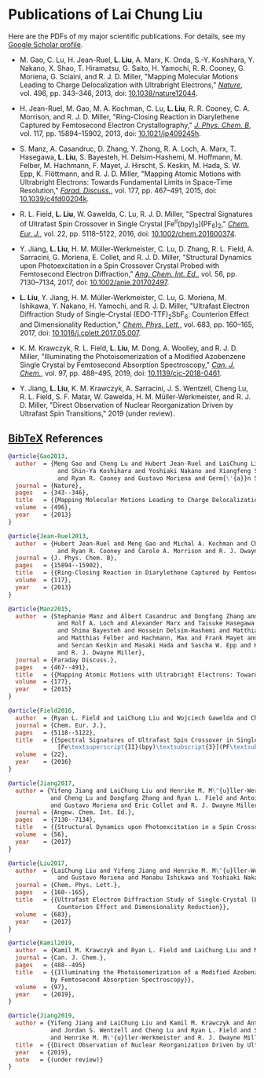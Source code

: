 # Publications of Lai Chung Liu

Here are the PDFs of my major scientific publications. For details, see my [Google Scholar profile](https://scholar.google.ca/citations?user=zbmE0IIAAAAJ).

* M. Gao, C. Lu, H. Jean-Ruel, **L. Liu**, A. Marx, K. Onda, S.-Y. Koshihara, Y. Nakano, X. Shao, T. Hiramatsu, G. Saito, H. Yamochi, R. R. Cooney, G. Moriena, G. Sciaini, and R. J. D. Miller, "Mapping Molecular Motions Leading to Charge Delocalization with Ultrabright Electrons," [*Nature*](https://www.nature.com), vol. 496, pp. 343–346, 2013, doi: [10.1038/nature12044](https://doi.org/10.1038/nature12044).

* H. Jean-Ruel, M. Gao, M. A. Kochman, C. Lu, **L. Liu**, R. R. Cooney, C. A. Morrison, and R. J. D. Miller, "Ring-Closing Reaction in Diarylethene Captured by Femtosecond Electron Crystallography," [*J. Phys. Chem. B*](https://pubs.acs.org/journal/jpcbfk), vol. 117, pp. 15894–15902, 2013, doi: [10.1021/jp409245h](https://doi.org/10.1021/jp409245h).

* S. Manz, A. Casandruc, D. Zhang, Y. Zhong, R. A. Loch, A. Marx, T. Hasegawa, **L. Liu**, S. Bayesteh, H. Delsim-Hashemi, M. Hoffmann, M. Felber, M. Hachmann, F. Mayet, J. Hirscht, S. Keskin, M. Hada, S. W. Epp, K. Flöttmann, and R. J. D. Miller, "Mapping Atomic Motions with Ultrabright Electrons: Towards Fundamental Limits in Space-Time Resolution," [*Farad. Discuss.*](https://pubs.rsc.org/en/journals/journalissues/fd), vol. 177, pp. 467–491, 2015, doi: [10.1039/c4fd00204k](https://doi.org/10.1039/c4fd00204k).

* R. L. Field, **L. Liu**, W. Gawelda, C. Lu, R. J. D. Miller, "Spectral Signatures of Ultrafast Spin Crossover in Single Crystal \[Fe<sup>II</sup>(bpy)<sub>3</sub>\](PF<sub>6</sub>)<sub>2</sub>," [*Chem. Eur. J.*](https://onlinelibrary.wiley.com/journal/15213765), vol. 22, pp. 5118–5122, 2016, doi: [10.1002/chem.201600374](https://doi.org/10.1002/chem.201600374).

* Y. Jiang, **L. Liu**, H. M. Müller-Werkmeister, C. Lu, D. Zhang, R. L. Field, A. Sarracini, G. Moriena, E. Collet, and R. J. D. Miller, "Structural Dynamics upon Photoexcitation in a Spin Crossover Crystal Probed with Femtosecond Electron Diffraction," [*Ang. Chem. Int. Ed.*](https://onlinelibrary.wiley.com/journal/15213773), vol. 56, pp. 7130–7134, 2017, doi: [10.1002/anie.201702497](https://doi.org/10.1002/anie.201702497).

* **L. Liu**, Y. Jiang, H. M. Müller-Werkmeister, C. Lu, G. Moriena, M. Ishikawa, Y. Nakano, H. Yamochi, and R. J. D. Miller, "Ultrafast Electron Diffraction Study of Single-Crystal (EDO-TTF)<sub>2</sub>SbF<sub>6</sub>: Counterion Effect and Dimensionality Reduction," [*Chem. Phys. Lett.*](https://www.sciencedirect.com/journal/chemical-physics-letters), vol. 683, pp. 160–165, 2017, doi: [10.1016/j.cplett.2017.05.007](https://doi.org/10.1016/j.cplett.2017.05.007).

* K. M. Krawczyk, R. L. Field, **L. Liu**, M. Dong, A. Woolley, and R. J. D. Miller, "Illuminating the Photoisomerization of a Modified Azobenzene Single Crystal by Femtosecond Absorption Spectroscopy," [*Can. J. Chem.*](https://www.nrcresearchpress.com/journal/cjc), vol. 97, pp. 488–495, 2019, doi: [10.1139/cjc-2018-0461](https://doi.org/10.1139/cjc-2018-0461).

* Y. Jiang, **L. Liu**, K. M. Krawczyk, A. Sarracini, J. S. Wentzell, Cheng Lu, R. L. Field, S. F. Matar, W. Gawelda, H. M. Müller-Werkmeister, and R. J. D. Miller, "Direct Observation of Nuclear Reorganization Driven by Ultrafast Spin Transitions," 2019 (under review).

## [BibTeX](http://www.bibtex.org) References

```bibtex
@article{Gao2013,
  author  = {Meng Gao and Cheng Lu and Hubert Jean-Ruel and LaiChung Liu and Alexander Marx and Ken Onda
              and Shin-Ya Koshihara and Yoshiaki Nakano and Xiangfeng Shao and Takaaki Hiramatsu and Gunzi Saito and Hideki Yamochi
              and Ryan R. Cooney and Gustavo Moriena and Germ{\'{a}}n Sciaini and R. J. Dwayne Miller},
  journal = {Nature},
  pages   = {343--346},
  title   = {{Mapping Molecular Motions Leading to Charge Delocalization with Ultrabright Electrons}},
  volume  = {496},
  year    = {2013}
}

@article{Jean-Ruel2013,
  author  = {Hubert Jean-Ruel and Meng Gao and Michal A. Kochman and Cheng Lu and LaiChung Liu 
              and Ryan R. Cooney and Carole A. Morrison and R. J. Dwayne Miller},
  journal = {J. Phys. Chem. B},
  pages   = {15894--15902},
  title   = {{Ring-Closing Reaction in Diarylethene Captured by Femtosecond Electron Crystallography}},
  volume  = {117},
  year    = {2013}
}

@article{Manz2015,
  author  = {Stephanie Manz and Albert Casandruc and Dongfang Zhang and Yinpeng Zhong
              and Rolf A. Loch and Alexander Marx and Taisuke Hasegawa and LaiChung Liu 
              and Shima Bayesteh and Hossein Delsim-Hashemi and Matthias C. Hoffmann 
              and Matthias Felber and Hachmann, Max and Frank Mayet and Julian Hirscht 
              and Sercan Keskin and Masaki Hada and Sascha W. Epp and Klaus Fl\"{o}ttmann 
              and R. J. Dwayne Miller},
  journal = {Faraday Discuss.},
  pages   = {467--491},
  title   = {{Mapping Atomic Motions with Ultrabright Electrons: Towards Fundamental Limits in Space-Time Resolution}},
  volume  = {177},
  year    = {2015}
}

@article{Field2016,
  author  = {Ryan L. Field and LaiChung Liu and Wojciech Gawelda and Cheng Lu and R. J. Dwayne Miller},
  journal = {Chem. Eur. J.},
  pages   = {5118--5122},
  title   = {{Spectral Signatures of Ultrafast Spin Crossover in Single Crystal
              [Fe\textsuperscript{II}(bpy)\textsubscript{3}](PF\textsubscript{6})\textsubscript{2}}},
  volume  = {22},
  year    = {2016}
}

@article{Jiang2017,
  author = {Yifeng Jiang and LaiChung Liu and Henrike M. M\"{u}ller-Werkmeister 
            and Cheng Lu and Dongfang Zhang and Ryan L. Field and Antoine Sarracini 
            and Gustavo Moriena and Eric Collet and R. J. Dwayne Miller},
  journal = {Angew. Chem. Int. Ed.},
  pages   = {7130--7134},
  title   = {{Structural Dynamics upon Photoexcitation in a Spin Crossover Crystal Probed with Femtosecond Electron Diffraction}},
  volume  = {56},
  year    = {2017}
}

@article{Liu2017,
  author  = {LaiChung Liu and Yifeng Jiang and Henrike M. M\"{u}ller-Werkmeister and Cheng Lu
              and Gustavo Moriena and Manabu Ishikawa and Yoshiaki Nakano and Hideki Yamochi and R. J. Dwayne Miller},
  journal = {Chem. Phys. Lett.},
  pages   = {160--165},
  title   = {{Ultrafast Electron Diffraction Study of Single-Crystal (EDO-TTF)\textsubscript{2}SbF\textsubscript{6}: 
              Counterion Effect and Dimensionality Reduction}},
  volume  = {683},
  year    = {2017}
}

@article{Kamil2019,
  author  = {Kamil M. Krawczyk and Ryan L. Field and LaiChung Liu and Mingxin Dong and G. Andrew Woolley and R. J. Dwayne Miller},
  journal = {Can. J. Chem.},
  pages   = {488--495}
  title   = {{Illuminating the Photoisomerization of a Modified Azobenzene Single Crystal 
            by Femtosecond Absorption Spectroscopy}},
  volume  = {97},
  year    = {2019},
}

@article{Jiang2019,
  author = {Yifeng Jiang and LaiChung Liu and Kamil M. Krawczyk and Antoine Sarracini
            and Jordan S. Wentzell and Cheng Lu and Ryan L. Field and Samir F. Matar and  Wojciech Gawelda
            and Henrike M. M\"{u}ller-Werkmeister and R. J. Dwayne Miller},
  title  = {{Direct Observation of Nuclear Reorganization Driven by Ultrafast Spin Transitions}},
  year   = {2019},
  note   = {(under review)}
}
```
